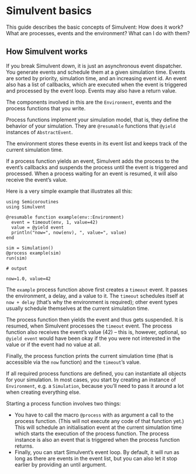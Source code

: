 # Simulvent basics

This guide describes the basic concepts of Simulvent: How does it work? What are processes, events and the environment? What can I do with them?

## How Simulvent works

If you break Simulvent down, it is just an asynchronous event dispatcher. You generate events and schedule them at a given simulation time. Events are sorted by priority, simulation time, and an increasing event id. An event also has a list of callbacks, which are executed when the event is triggered and processed by the event loop. Events may also have a return value.

The components involved in this are the `Environment`, events and the process functions that you write.

Process functions implement your simulation model, that is, they define the behavior of your simulation. They are `@resumable` functions that `@yield` instances of `AbstractEvent`.

The environment stores these events in its event list and keeps track of the current simulation time.

If a process function yields an event, Simulvent adds the process to the event’s callbacks and suspends the process until the event is triggered and processed. When a process waiting for an event is resumed, it will also receive the event’s value.

Here is a very simple example that illustrates all this:

```jldoctest
using Semicoroutines
using Simulvent

@resumable function example(env::Environment)
  event = timeout(env, 1, value=42)
  value = @yield event
  println("now=", now(env), ", value=", value)
end

sim = Simulation()
@process example(sim)
run(sim)

# output

now=1.0, value=42
```

The `example` process function above first creates a `timeout` event. It passes the environment, a delay, and a value to it. The `timeout` schedules itself at `now + delay` (that’s why the environment is required); other event types usually schedule themselves at the current simulation time.

The process function then yields the event and thus gets suspended. It is resumed, when Simulvent processes the `timeout` event. The process function also receives the event’s value (42) – this is, however, optional, so `@yield event` would have been okay if the you were not interested in the value or if the event had no value at all.

Finally, the process function prints the current simulation time (that is accessible via the `now` function) and the `timeout`’s value.

If all required process functions are defined, you can instantiate all objects for your simulation. In most cases, you start by creating an instance of `Environment`, e.g. a `Simulation`, because you’ll need to pass it around a lot when creating everything else.

Starting a process function involves two things:

- You have to call the macro `@process` with as argument a call to the process function. (This will not execute any code of that function yet.) This will schedule an initialisation event at the current simulation time which starts the execution of the process function. The process instance is also an event that is triggered when the process function returns.
- Finally, you can start Simulvent’s event loop. By default, it will run as long as there are events in the event list, but you can also let it stop earlier by providing an until argument.